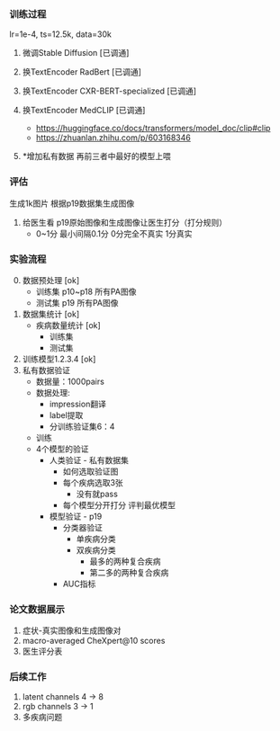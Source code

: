 ### 训练过程
lr=1e-4, ts=12.5k, data=30k
1. 微调Stable Diffusion [已调通]
2. 换TextEncoder RadBert [已调通]
3. 换TextEncoder CXR-BERT-specialized [已调通]
4. 换TextEncoder MedCLIP [已调通]
    - https://huggingface.co/docs/transformers/model_doc/clip#clip
    - https://zhuanlan.zhihu.com/p/603168346

5. *增加私有数据 再前三者中最好的模型上喂

### 评估
生成1k图片 根据p19数据集生成图像
1. 给医生看 p19原始图像和生成图像让医生打分（打分规则）
    - 0~1分 最小间隔0.1分 0分完全不真实 1分真实
<!-- 2. densenet121  AUC ACCURACY F1-SCORE -->

### 实验流程
0. 数据预处理 [ok]
    - 训练集 p10~p18 所有PA图像
    - 测试集 p19 所有PA图像
1. 数据集统计 [ok]
    - 疾病数量统计 [ok]
        - 训练集
        - 测试集
2. 训练模型1.2.3.4 [ok]
3. 私有数据验证
    - 数据量：1000pairs
    - 数据处理: 
        - impression翻译
        - label提取
        - 分训练验证集6：4
    - 训练
    - 4个模型的验证
        - 人类验证 - 私有数据集
            - 如何选取验证图
            - 每个疾病选取3张
                - 没有就pass
            - 每个模型分开打分 评判最优模型
        - 模型验证 - p19
            - 分类器验证
                - 单疾病分类
                - 双疾病分类
                    - 最多的两种复合疾病
                    - 第二多的两种复合疾病
            - AUC指标


### 论文数据展示
1. 症状-真实图像和生成图像对
2. macro-averaged CheXpert@10 scores
3. 医生评分表

### 后续工作
1. latent channels 4 -> 8
2. rgb channels  3 -> 1
3. 多疾病问题